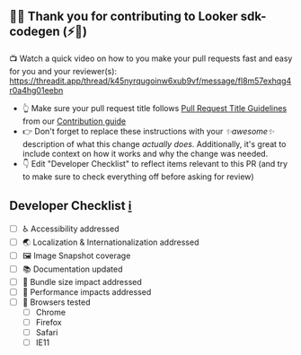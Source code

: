 ## 👋👋 Thank you for contributing to Looker sdk-codegen (⚡️🍣)

📺 Watch a quick video on how to you make your pull requests fast and easy for you and your reviewer(s):
https://threadit.app/thread/k45nyrqugoinw6xub9vf/message/fl8m57exhqg4r0a4hg01eebn

- 👆 Make sure your pull request title follows [Pull Request Title Guidelines](https://github.com/looker-open-source/sdk-codegen/blob/main/CONTRIBUTING.md#title-guidelines) from our [Contribution guide](https://github.com/looker-open-source/sdk-codegen/blob/main//CONTRIBUTING.md)
- 👉 Don't forget to replace these instructions with your _✨awesome✨_ description of what this change _actually does_. Additionally, it's great to include context on how it works and why the change was needed.
- 👇 Edit "Developer Checklist" to reflect items relevant to this PR (and try to make sure to check everything off before asking for review)

## Developer Checklist [ℹ️](https://github.com/looker-open-source/sdk-codegen/blob/main/CONTRIBUTING.md#developer-checklist)

- [ ] ♿️ Accessibility addressed
- [ ] 🌏 Localization & Internationalization addressed
- [ ] 🖼 Image Snapshot coverage
- [ ] 📚 Documentation updated
- [ ] 🧳 Bundle size impact addressed
- [ ] 🏁 Performance impacts addressed
- [ ] 👾 Browsers tested
    - [ ] Chrome
    - [ ] Firefox
    - [ ] Safari
    - [ ] IE11
